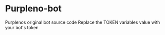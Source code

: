 # Purpleno-bot
Purplenos original bot source code
Replace the TOKEN variables value with your bot's token
